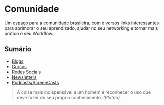 # Comunidade

Um espaço para a comunidade brasileira, com diversos links interessantes para aprimorar o seu aprendizado, ajudar no seu networking e tornar mais prático o seu Workflow.

## Sumário

- [Blogs](blogs.md)
- [Cursos](cursos.md)
- [Redes Sociais](redes-sociais.md)
- [Newsletters](newsletters.md)
- [Podcasts/ScreenCasts](casts.md)

> A coisa mais indispensável a um homem é reconhecer o uso que deve fazer do seu próprio conhecimento. *(Platão)*
